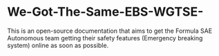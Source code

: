 # We-Got-The-Same-EBS-WGTSE-
This is an open-source documentation that aims to get the Formula SAE Autonomous team getting their safety features (Emergency breaking system) online as soon as possible.
